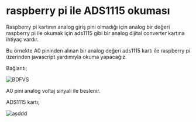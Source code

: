 # raspberry pi ile ADS1115 okuması

Raspberry pi kartının analog giriş pini olmadığı için analog bir değeri raspberry pi ile okumak için ads1115 gibi bir analog dijital converter kartına ihtiyaç vardır.

Bu örnekte A0 pininden alınan bir analog değeri ads1115 kartı ile raspberry pi üzerinden javascript yardımıyla okuma yapacağız.

Bağlantı;

![BDFVS](https://user-images.githubusercontent.com/62421679/214127557-235d50b4-f4fc-4f62-aeaf-248da62240c4.PNG)


A0 pini analog voltaj sinyali ile beslenir.


ADS1115 kartı;

![asddd](https://user-images.githubusercontent.com/62421679/214125110-6fc4ded4-0b49-4fbf-814a-ca8ca039736f.png)
